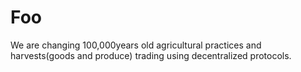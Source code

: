 # Foo

We are changing 100,000years old agricultural practices and harvests(goods and produce) trading using decentralized protocols.
